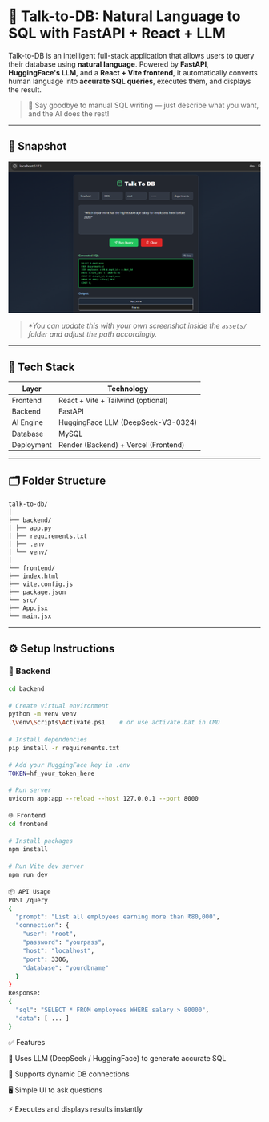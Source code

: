 # 🧠 Talk-to-DB: Natural Language to SQL with FastAPI + React + LLM

Talk-to-DB is an intelligent full-stack application that allows users to query their database using **natural language**. Powered by **FastAPI**, **HuggingFace's LLM**, and a **React + Vite frontend**, it automatically converts human language into **accurate SQL queries**, executes them, and displays the result.

> 🚀 Say goodbye to manual SQL writing — just describe what you want, and the AI does the rest!

---

## 📸 Snapshot

![Talk to DB Demo](.//talk-to-db-snap.png)

> _*You can update this with your own screenshot inside the `assets/` folder and adjust the path accordingly._  

---

## 🧰 Tech Stack

| Layer        | Technology                        |
|--------------|------------------------------------|
| Frontend     | React + Vite + Tailwind (optional) |
| Backend      | FastAPI                            |
| AI Engine    | HuggingFace LLM (DeepSeek-V3-0324) |
| Database     | MySQL                              |
| Deployment   | Render (Backend) + Vercel (Frontend)|

---

## 🗂 Folder Structure
```
talk-to-db/
│
├── backend/
│ ├── app.py
│ ├── requirements.txt
│ ├── .env
│ └── venv/
│
└── frontend/
├── index.html
├── vite.config.js
├── package.json
└── src/
├── App.jsx
└── main.jsx

```
---

## ⚙️ Setup Instructions

### 🔧 Backend

```bash
cd backend

# Create virtual environment
python -m venv venv
.\venv\Scripts\Activate.ps1    # or use activate.bat in CMD

# Install dependencies
pip install -r requirements.txt

# Add your HuggingFace key in .env
TOKEN=hf_your_token_here

# Run server
uvicorn app:app --reload --host 127.0.0.1 --port 8000

🌐 Frontend
cd frontend

# Install packages
npm install

# Run Vite dev server
npm run dev

📦 API Usage
POST /query
{
  "prompt": "List all employees earning more than ₹80,000",
  "connection": {
    "user": "root",
    "password": "yourpass",
    "host": "localhost",
    "port": 3306,
    "database": "yourdbname"
  }
}
Response:
{
  "sql": "SELECT * FROM employees WHERE salary > 80000",
  "data": [ ... ]
}
```

✅ Features

🧠 Uses LLM (DeepSeek / HuggingFace) to generate accurate SQL

🔐 Supports dynamic DB connections

🖥️ Simple UI to ask questions

⚡ Executes and displays results instantly
